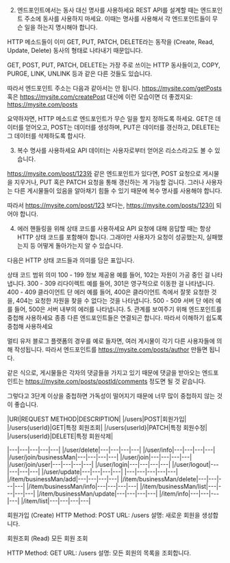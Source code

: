 2. 엔드포인트에서는 동사 대신 명사를 사용하세요
REST API를 설계할 때는 엔드포인트 주소에 동사를 사용하지 마세요. 이때는 명사를 사용해서 각 엔드포인트들이 무슨 일을 하는지 명시해야 합니다.

HTTP 메소드들이 이미 GET, PUT, PATCH, DELETE라는 동작을 (Create, Read, Update, Delete) 동사의 형태로 나타내기 때문입니다.

GET, POST, PUT, PATCH, DELETE는 가장 주로 쓰이는 HTTP 동사들이고, COPY, PURGE, LINK, UNLINK 등과 같은 다른 것들도 있습니다.

따라서 엔드포인트 주소는 다음과 같아서는 안 됩니다. https://mysite.com/getPosts 혹은 https://mysite.com/createPost 대신에 이런 모습이면 더 좋겠지요: https://mysite.com/posts

요약하자면, HTTP 메소드로 엔드포인트가 무슨 일을 할지 정하도록 하세요. GET은 데이터를 얻어오고, POST는 데이터를 생성하며, PUT은 데이터를 갱신하고, DELETE는 그 데이터를 삭제하도록 합시다.

3. 복수 명사를 사용하세요
API 데이터는 사용자로부터 얻어온 리소스라고도 볼 수 있습니다.

https://mysite.com/post/123와 같은 엔드포인트가 있다면, POST 요청으로 게시물을 지우거나, PUT 혹은 PATCH 요청을 통해 갱신하는 게 가능할 겁니다. 그러나 사용자는 다른 게시물들이 있음을 알아채기 힘들 수 있기 때문에 복수 명사를 사용해야 합니다.

따라서 https://mysite.com/post/123 보다는, https://mysite.com/posts/123이 되어야 합니다.

4. 에러 핸들링을 위해 상태 코드를 사용하세요
API 요청에 대해 응답할 때는 항상 HTTP 상태 코드를 포함해야 합니다. 그래야만 사용자가 요청이 성공했는지, 실패했는지 등 어떻게 돌아가는지 알 수 있습니다.

다음은 HTTP 상태 코드들과 의미를 담은 표입니다.

상태 코드 범위	의미
100 - 199	정보 제공용
예를 들어, 102는 자원이 가공 중인 걸 나타냅니다.
300 - 309	리다이렉트
예를 들어, 301은 영구적으로 이동한 걸 나타냅니다.
400 - 409	클라이언트 단 에러
예를 들어, 400은 클라이언트 측에서 잘못 요청한 것을, 404는 요청한 자원을 찾을 수 없다는 것을 나타냅니다.
500 - 509	서버 단 에러
예를 들어, 500은 서버 내부의 에러를 나타냅니다.
5. 관계를 보여주기 위해 엔드포인트를 중첩해 사용하세요
종종 다른 엔드포인트들은 연결되곤 합니다. 따라서 이해하기 쉽도록 중첩해 사용하세요

멀티 유저 블로그 플랫폼의 경우를 예로 들자면, 여러 게시물이 각기 다른 사용자들에 의해 작성됩니다. 따라서 엔드포인트를 https://mysite.com/posts/author 만들면 됩니다.

같은 식으로, 게시물들은 각자의 댓글들을 가지고 있기 때문에 댓글을 받아오는 엔드포인트는 https://mysite.com/posts/postId/comments 정도면 될 것 같습니다.

그렇다고 3단계 이상을 중첩하면 가독성이 떨어지기 때문에 너무 많이 중첩하지 않는 것이 좋습니다.

|URI|REQUEST METHOD|DESCRIPTION|
|/users|POST|회원가입|
|/users{userId}|GET|특정 회원조회|
|/users{userId}|PATCH|특정 회원수정|
|/users{userId}|DELETE|특정 회원삭제|


|---|---|---|---|---|
|/user/delete|---|---|---|---|
|/user/info|---|---|---|---|
|/user/join/businessMan|---|---|---|---|
|/user/join|---|---|---|---|
|/user/join/user|---|---|---|---|
|/user/login|---|---|---|---|
|/user/logout|---|---|---|---|
|/user/update|---|---|---|---|
|---|---|---|---|---|
|/item/businessMan/add|---|---|---|---|
|/item/businessMan/delete|---|---|---|---|
|/item/businessMan/info|---|---|---|---|
|/item/businessMan/list|---|---|---|---|
|/item/businessMan/update|---|---|---|---|
|/item/info|---|---|---|---|
|/item/list|---|---|---|---|

회원가입 (Create)
HTTP Method: POST
URL: /users
설명: 새로운 회원을 생성합니다.

회원조회 (Read)
모든 회원 조회

HTTP Method: GET
URL: /users
설명: 모든 회원의 목록을 조회합니다.
